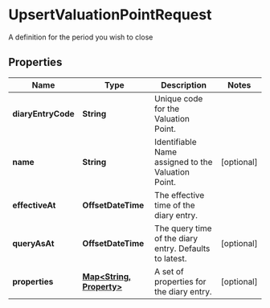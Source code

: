 

# UpsertValuationPointRequest

A definition for the period you wish to close

## Properties

| Name | Type | Description | Notes |
|------------ | ------------- | ------------- | -------------|
|**diaryEntryCode** | **String** | Unique code for the Valuation Point. |  |
|**name** | **String** | Identifiable Name assigned to the Valuation Point. |  [optional] |
|**effectiveAt** | **OffsetDateTime** | The effective time of the diary entry. |  |
|**queryAsAt** | **OffsetDateTime** | The query time of the diary entry. Defaults to latest. |  [optional] |
|**properties** | [**Map&lt;String, Property&gt;**](Property.md) | A set of properties for the diary entry. |  [optional] |



